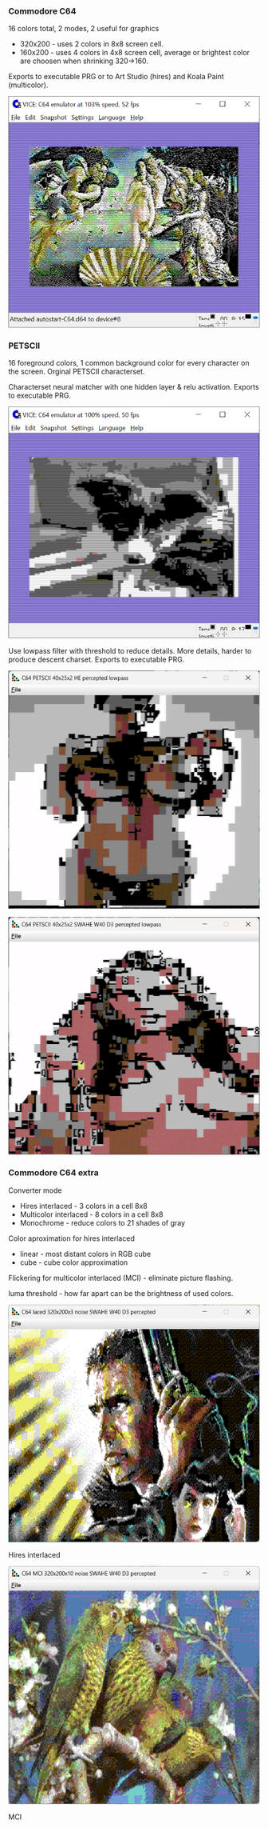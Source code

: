 ### Commodore C64

16 colors total, 2 modes, 2 useful for graphics

* 320x200 - uses 2 colors in 8x8 screen cell.
* 160x200 - uses 4 colors in 4x8 screen cell, average or brightest color are choosen when shrinking 320->160.

Exports to executable PRG or to Art Studio (hires) and Koala Paint (multicolor).

![Hires](venusC64.png)

### PETSCII

16 foreground colors, 1 common background color for every character on the screen. Orginal PETSCII characterset.

Characterset neural matcher with one hidden layer & relu activation. Exports to executable PRG.

![Petscii](petscii.png)

Use lowpass filter with threshold to reduce details. More details, harder to produce descent charset. Exports to executable PRG.

![Petscii](petscii1.png)

![Petscii](petscii2.png)

### Commodore C64 extra

Converter mode

* Hires interlaced - 3 colors in a cell 8x8
* Multicolor interlaced - 8 colors in a cell 8x8
* Monochrome - reduce colors to 21 shades of gray

Color aproximation for hires interlaced

* linear - most distant colors in RGB cube
* cube - cube color approximation

Flickering for multicolor interlaced (MCI) - eliminate picture flashing.

luma threshold - how far apart can be the brightness of used colors.

![C64Extra](C64Extra.png)

Hires interlaced

![C64ExtraMCI](C64ExtraMCI.png)

MCI 